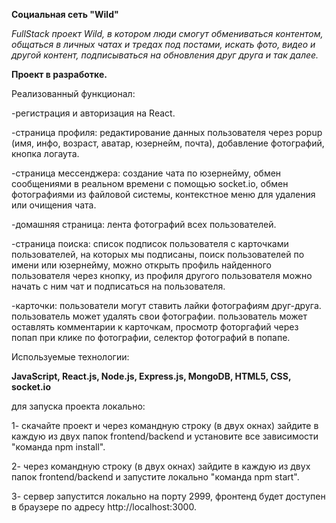 **Социальная сеть "Wild"**

*FullStack проект Wild, в котором люди смогут обмениваться контентом, общаться в личных чатах и тредах под постами, искать фото, видео и другой контент,*
*подписываться на обновления друг друга и так далее.*

**Проект в разработке.**

Реализованный функционал:

-регистрация и авторизация на React.

-страница профиля: редактирование данных пользователя через popup (имя, инфо, возраст, аватар, юзернейм, почта), добавление фотографий, кнопка логаута.

-страница мессенджера: создание чата по юзернейму, обмен сообщениями в реальном времени с помощью socket.io, обмен фотографиями из файловой системы, контекстное меню для удаления или очищения чата.

-домашняя страница: лента фотографий всех пользователей.

-страница поиска: список подписок пользователя с карточками пользователей, на которых мы подписаны, поиск пользователей по имени или юзернейму, можно открыть профиль найденного пользователя через кнопку, из профиля другого пользователя можно  начать с ним чат и подписаться на пользователя.

-карточки: пользователи могут ставить лайки фотографиям друг-друга. пользователь может удалять свои фотографии. пользователь может оставлять комментарии к карточкам, просмотр фоторгафий через попап при клике по фотографии, селектор фотографий в попапе.


Используемые технологии:

**JavaScript, React.js, Node.js, Express.js, MongoDB, HTML5, CSS, socket.io**


для запуска проекта локально:

1- скачайте проект и через командную строку (в двух окнах) зайдите в каждую из двух папок frontend/backend и установите все зависимости "команда npm install".

2- через командную строку (в двух окнах) зайдите в каждую из двух папок frontend/backend и запустите локально "команда npm start".

3- сервер запустится локально на порту 2999, фронтенд будет доступен в браузере по адресу http://localhost:3000.
